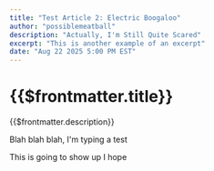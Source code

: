 ```yaml
---
title: "Test Article 2: Electric Boogaloo"
author: "possiblemeatball"
description: "Actually, I'm Still Quite Scared"
excerpt: "This is another example of an excerpt"
date: "Aug 22 2025 5:00 PM EST"
---
```

<h1 class="mb-1">{{$frontmatter.title}}</h1>
<p class="mt-1 text-sm text-gray-700 dark:text-gray-400 italic">{{$frontmatter.description}}</p>

Blah blah blah, I'm typing a test

This is going to show up I hope
